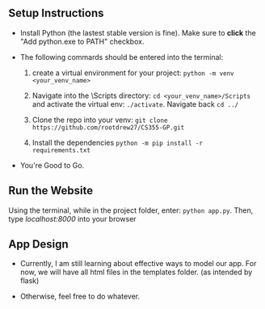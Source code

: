 ## Setup Instructions  

- Install Python (the lastest stable version is fine). Make sure to **click** the "Add python.exe to PATH" checkbox.

- The following commards should be entered into the terminal: 

    1. create a virtual environment for your project: `python -m venv <your_venv_name>`

    2. Navigate into the \Scripts directory: `cd <your_venv_name>/Scripts` and activate the virtual env: `./activate`. Navigate back `cd ../`

    3. Clone the repo into your venv: `git clone https://github.com/rootdrew27/CS355-GP.git`

    4. Install the dependencies `python -m pip install -r requirements.txt`

- You're Good to Go.

## Run the Website

Using the terminal, while in the project folder, enter: `python app.py`. Then, type *localhost:8000* into your browser

## App Design

- Currently, I am still learning about effective ways to model our app. For now, we will have all html files in the templates folder. (as intended by flask)

- Otherwise, feel free to do whatever.